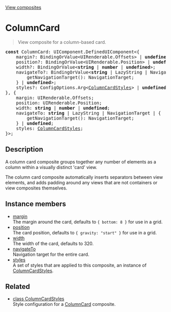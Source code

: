 [View composites](../index.md)

# ColumnCard

> View composite for a column-based card.

<pre class="docgen_signature"><b>const</b> ColumnCard: UIComponent.DefinedUIComponent&lt;{<br>    margin?: BindingOrValue&lt;UIRenderable.Offsets&gt; | <b>undefined</b>;<br>    position?: BindingOrValue&lt;UIRenderable.Position&gt; | <b>undefined</b>;<br>    width?: BindingOrValue&lt;<b>string</b> | <b>number</b> | <b>undefined</b>&gt;;<br>    navigateTo?: BindingOrValue&lt;<b>string</b> | LazyString | NavigationTarget | {<br>        getNavigationTarget(): NavigationTarget;<br>    } | <b>undefined</b>&gt;;<br>    styles?: ConfigOptions.Arg&lt;<a href="ColumnCardStyles.md">ColumnCardStyles</a>&gt; | <b>undefined</b>;<br>}, {<br>    margin: UIRenderable.Offsets;<br>    position: UIRenderable.Position;<br>    width: <b>string</b> | <b>number</b> | <b>undefined</b>;<br>    navigateTo: <b>string</b> | LazyString | NavigationTarget | {<br>        getNavigationTarget(): NavigationTarget;<br>    } | <b>undefined</b>;<br>    styles: <a href="ColumnCardStyles.md">ColumnCardStyles</a>;<br>}&gt;;</pre>

## Description

A column card composite groups together any number of elements as a column within a visually distinct 'card' view.

The column card composite automatically inserts separators between view elements, and adds padding around any views that are not containers or view composites themselves.

## Instance members

- [<!--{ref:property}-->margin](ColumnCard_margin.md) \
    The margin around the card, defaults to `{ bottom: 8 }` for use in a grid.
- [<!--{ref:property}-->position](ColumnCard_position.md) \
    The card position, defaults to `{ gravity: "start" }` for use in a grid.
- [<!--{ref:property}-->width](ColumnCard_width.md) \
    The width of the card, defaults to 320.
- [<!--{ref:property}-->navigateTo](ColumnCard_navigateTo.md) \
    Navigation target for the entire card.
- [<!--{ref:property}-->styles](ColumnCard_styles.md) \
    A set of styles that are applied to this composite, an instance of [ColumnCardStyles](ColumnCardStyles.md).

## Related

- [<!--{ref:class}-->class ColumnCardStyles](ColumnCardStyles.md) \
    Style configuration for a [ColumnCard](ColumnCard.md) composite.